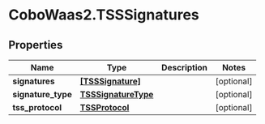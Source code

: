 # CoboWaas2.TSSSignatures

## Properties

Name | Type | Description | Notes
------------ | ------------- | ------------- | -------------
**signatures** | [**[TSSSignature]**](TSSSignature.md) |  | [optional] 
**signature_type** | [**TSSSignatureType**](TSSSignatureType.md) |  | [optional] 
**tss_protocol** | [**TSSProtocol**](TSSProtocol.md) |  | [optional] 


